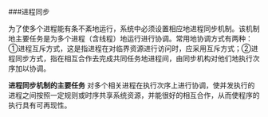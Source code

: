 ###进程同步

为了使多个进程能有条不紊地运行，系统中必须设置相应地进程同步机制。该机制地主要任务是为多个进程（含线程）地运行进行协调。常用地协调方式有两种：①进程互斥方式，这是指进程在对临界资源进行访问时，应采用互斥方式；②进程同步方式，指在相互合作去完成共同任务地进程间，由同步机构对他们地执行次序加以协调。<br/>

**进程同步机制的主要任务**
对多个相关进程在执行次序上进行协调，使并发执行的进程之间按照一定规则或时序共享系统资源，并能很好的相互合作，从而使程序的执行具有可再现性。<br/>

